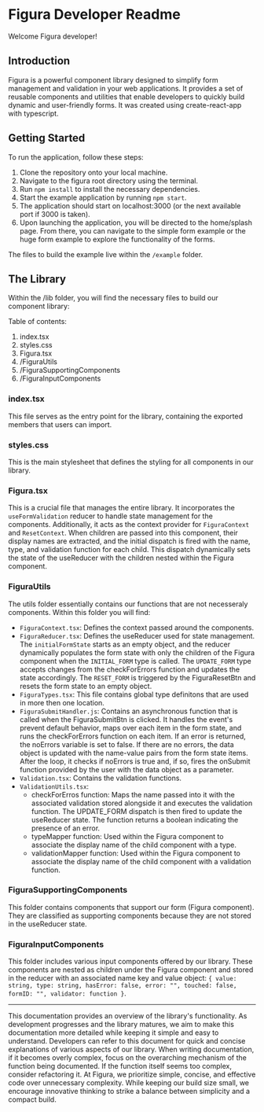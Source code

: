 # Figura Developer Readme

Welcome Figura developer!

## Introduction

Figura is a powerful component library designed to simplify form management and validation in your web applications. It provides a set of reusable components and utilities that enable developers to quickly build dynamic and user-friendly forms. It was created using create-react-app with typescript.

## Getting Started

To run the application, follow these steps: 

1. Clone the repository onto your local machine.
2. Navigate to the figura root directory using the terminal.
3. Run `npm install` to install the necessary dependencies.
4. Start the example application by running `npm start`.
5. The application should start on localhost:3000 (or the next available port if 3000 is taken).
6. Upon launching the application, you will be directed to the home/splash page. From there, you can navigate to the simple form example or the huge form example to explore the functionality of the forms.

The files to build the example live within the `/example` folder. 

## The Library
Within the /lib folder, you will find the necessary files to build our component library:

Table of contents:

1. index.tsx
2. styles.css
3. Figura.tsx
4. /FiguraUtils
5. /FiguraSupportingComponents
6. /FiguraInputComponents

### index.tsx
This file serves as the entry point for the library, containing the exported members that users can import.

### styles.css
This is the main stylesheet that defines the styling for all components in our library.

### Figura.tsx
This is a crucial file that manages the entire library. It incorporates the `useFormValidation` reducer to handle state management for the components. Additionally, it acts as the context provider for `FiguraContext` and `ResetContext`. When children are passed into this component, their display names are extracted, and the initial dispatch is fired with the name, type, and validation function for each child. This dispatch dynamically sets the state of the useReducer with the children nested within the Figura component.

### FiguraUtils
The utils folder essentially contains our functions that are not necesseraly components. Within this folder you will find:

- `FiguraContext.tsx`: Defines the context passed around the components.
- `FiguraReducer.tsx`:  Defines the useReducer used for state management. The `initialFormState` starts as an empty object, and the reducer dynamically populates the form state with only the children of the Figura component when the `INITIAL_FORM` type is called. The `UPDATE_FORM` type accepts changes from the checkForErrors function and updates the state accordingly. The `RESET_FORM` is triggered by the FiguraResetBtn and resets the form state to an empty object.
- `FiguraTypes.tsx`: This file contains global type definitons that are used in more then one location.
- `FiguraSubmitHandler.js`: Contains an asynchronous function that is called when the FiguraSubmitBtn is clicked. It handles the event's prevent default behavior, maps over each item in the form state, and runs the checkForErrors function on each item. If an error is returned, the noErrors variable is set to false. If there are no errors, the data object is updated with the name-value pairs from the form state items. After the loop, it checks if noErrors is true and, if so, fires the onSubmit function provided by the user with the data object as a parameter.
- `Validation.tsx`: Contains the validation functions.
- `ValidationUtils.tsx`:
    - checkForErros function:  Maps the name passed into it with the associated validation stored alongside it and executes the validation function. The UPDATE_FORM dispatch is then fired to update the useReducer state. The function returns a boolean indicating the presence of an error.
    - typeMapper function: Used within the Figura component to associate the display name of the child component with a type.
    - validationMapper function: Used within the Figura component to associate the display name of the child component with a validation function.

### FiguraSupportingComponents
This folder contains components that support our form (Figura component). They are classified as supporting components because they are not stored in the useReducer state.

### FiguraInputComponents
This folder includes various input components offered by our library. These components are nested as children under the Figura component and stored in the reducer with an associated name key and value object: `{ value: string, type: string, hasError: false, error: "", touched: false, formID: "", validator: function }`.

___

This documentation provides an overview of the library's functionality. As development progresses and the library matures, we aim to make this documentation more detailed while keeping it simple and easy to understand. Developers can refer to this document for quick and concise explanations of various aspects of our library. When writing documentation, if it becomes overly complex, focus on the overarching mechanism of the function being documented. If the function itself seems too complex, consider refactoring it. At Figura, we prioritize simple, concise, and effective code over unnecessary complexity. While keeping our build size small, we encourage innovative thinking to strike a balance between simplicity and a compact build.



